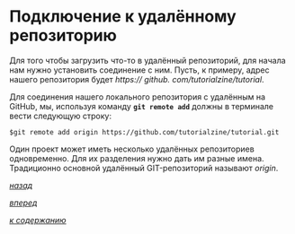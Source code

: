 # Подключение к удалённому репозиторию

Для того чтобы загрузить что-то в удалённый репозиторий, для начала нам нужно установить соединение с ним. Пусть, к примеру, адрес нашего репозитория будет *https:// github. com/tutorialzine/tutorial*.

Для соединения нашего локального репозитория с удалённым на GitHub, мы, используя команду **`git remote add`** должны в терминале вести следующую строку:

```text
$git remote add origin https://github.com/tutorialzine/tutorial.git
```

Один проект может иметь несколько удалённых репозиториев одновременно. Для их разделения нужно дать им разные имена. Традиционно основной удалённый GIT-репозиторий называют *origin*.

[*назад*](03.md)

[*вперед*](03_2.md)

[*к содержанию*](README.md)
